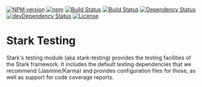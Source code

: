 [![NPM version](https://img.shields.io/npm/v/@nationalbankbelgium/stark-testing.svg)](https://www.npmjs.com/package/@nationalbankbelgium/stark-testing)
[![npm](https://img.shields.io/npm/dm/@nationalbankbelgium/stark-testing.svg)](https://www.npmjs.com/package/@nationalbankbelgium/stark-testing)
[![Build Status](https://travis-ci.org/NationalBankBelgium/stark.svg?branch=master)](https://travis-ci.org/NationalBankBelgium/stark)
[![Build Status](https://github.com/NationalBankBelgium/stark/workflows/ci/badge.svg)](https://github.com/NationalBankBelgium/stark/actions?query=workflow%3Aci)
[![Dependency Status](https://david-dm.org/NationalBankBelgium/stark-testing.svg)](https://david-dm.org/NationalBankBelgium/stark-testing)
[![devDependency Status](https://david-dm.org/NationalBankBelgium/stark-testing/dev-status.svg)](https://david-dm.org/NationalBankBelgium/stark-testing#info=devDependencies)
[![License](https://img.shields.io/cocoapods/l/AFNetworking.svg)](LICENSE)

# Stark Testing

Stark's testing module (aka stark-testing) provides the testing facilities of the Stark framework.
It includes the default testing dependencies that we recommend (Jasmine/Karma) and provides configuration files for those, as well as support for code coverage reports.
